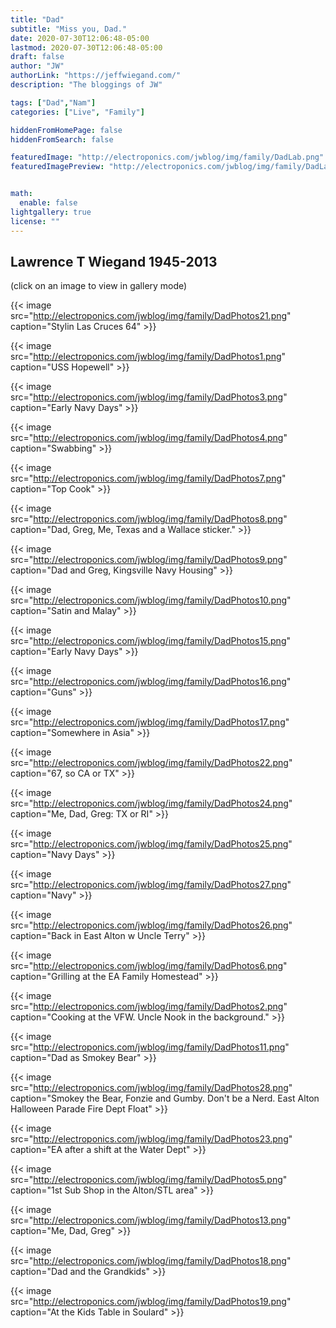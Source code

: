 ```yaml
---
title: "Dad"
subtitle: "Miss you, Dad."
date: 2020-07-30T12:06:48-05:00
lastmod: 2020-07-30T12:06:48-05:00
draft: false
author: "JW"
authorLink: "https://jeffwiegand.com/"
description: "The bloggings of JW"

tags: ["Dad","Nam"]
categories: ["Live", "Family"]

hiddenFromHomePage: false
hiddenFromSearch: false

featuredImage: "http://electroponics.com/jwblog/img/family/DadLab.png"
featuredImagePreview: "http://electroponics.com/jwblog/img/family/DadLab.png"


math:
  enable: false
lightgallery: true
license: ""
---
```


## Lawrence T Wiegand 1945-2013

<!--more-->

(click on an image to view in gallery mode)

{{< image src="http://electroponics.com/jwblog/img/family/DadPhotos21.png" caption="Stylin Las Cruces 64" >}}

{{< image src="http://electroponics.com/jwblog/img/family/DadPhotos1.png" caption="USS Hopewell" >}}

{{< image src="http://electroponics.com/jwblog/img/family/DadPhotos3.png" caption="Early Navy Days" >}}

{{< image src="http://electroponics.com/jwblog/img/family/DadPhotos4.png" caption="Swabbing" >}}

{{< image src="http://electroponics.com/jwblog/img/family/DadPhotos7.png" caption="Top Cook" >}}

{{< image src="http://electroponics.com/jwblog/img/family/DadPhotos8.png" caption="Dad, Greg, Me, Texas and a Wallace sticker." >}}

{{< image src="http://electroponics.com/jwblog/img/family/DadPhotos9.png" caption="Dad and Greg, Kingsville Navy Housing" >}}

{{< image src="http://electroponics.com/jwblog/img/family/DadPhotos10.png" caption="Satin and Malay" >}}

{{< image src="http://electroponics.com/jwblog/img/family/DadPhotos15.png" caption="Early Navy Days" >}}

{{< image src="http://electroponics.com/jwblog/img/family/DadPhotos16.png" caption="Guns" >}}

{{< image src="http://electroponics.com/jwblog/img/family/DadPhotos17.png" caption="Somewhere in Asia" >}}

{{< image src="http://electroponics.com/jwblog/img/family/DadPhotos22.png" caption="67, so CA or TX" >}}

{{< image src="http://electroponics.com/jwblog/img/family/DadPhotos24.png" caption="Me, Dad, Greg: TX or RI" >}}

{{< image src="http://electroponics.com/jwblog/img/family/DadPhotos25.png" caption="Navy Days" >}}

{{< image src="http://electroponics.com/jwblog/img/family/DadPhotos27.png" caption="Navy" >}}

{{< image src="http://electroponics.com/jwblog/img/family/DadPhotos26.png" caption="Back in East Alton w Uncle Terry" >}}

{{< image src="http://electroponics.com/jwblog/img/family/DadPhotos6.png" caption="Grilling at the EA Family Homestead" >}}

{{< image src="http://electroponics.com/jwblog/img/family/DadPhotos2.png" caption="Cooking at the VFW. Uncle Nook in the background." >}}

{{< image src="http://electroponics.com/jwblog/img/family/DadPhotos11.png" caption="Dad as Smokey Bear" >}}

{{< image src="http://electroponics.com/jwblog/img/family/DadPhotos28.png" caption="Smokey the Bear, Fonzie and Gumby. Don't be a Nerd. East Alton Halloween Parade Fire Dept Float" >}}

{{< image src="http://electroponics.com/jwblog/img/family/DadPhotos23.png" caption="EA after a shift at the Water Dept" >}}

{{< image src="http://electroponics.com/jwblog/img/family/DadPhotos5.png" caption="1st Sub Shop in the Alton/STL area" >}}

{{< image src="http://electroponics.com/jwblog/img/family/DadPhotos13.png" caption="Me, Dad, Greg" >}}

{{< image src="http://electroponics.com/jwblog/img/family/DadPhotos18.png" caption="Dad and the Grandkids" >}}

{{< image src="http://electroponics.com/jwblog/img/family/DadPhotos19.png" caption="At the Kids Table in Soulard" >}}
